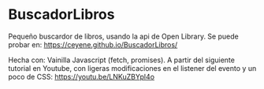 # BuscadorLibros

Pequeño buscardor de libros, usando la api de Open Library.
Se puede probar en: https://ceyene.github.io/BuscadorLibros/

Hecha con: Vainilla Javascript (fetch, promises).
A partir del siguiente tutorial en Youtube, con ligeras modificaciones en el listener del evento y un poco de CSS: https://youtu.be/LNKuZBYpl4o
